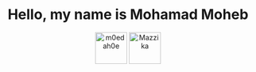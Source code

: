 <h1 align="center">Hello, my name is Mohamad Moheb </h1> 
<p align="center">
<a href=https://www.instagram.com/m0edah0e target="_blank"><img align="center" src=https://i.ibb.co/NnRcJgt/Instagram-Logo-256.png alt="m0edah0e" height="64" width="64" /></a>
<a href=https://github.com/Mazzika-Discord-Music-Bot target="_blank"><img align="center" src=https://avatars0.githubusercontent.com/u/77557099?s=400&u=c8354512f4d6d78098d8010a2dbc79a3baa510f5&v=4 alt="Mazzika" height="64" width="64" /></a>
</p>
